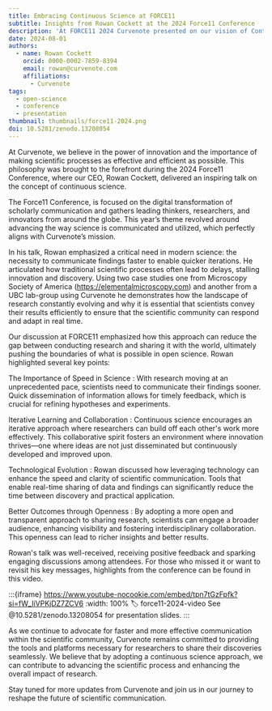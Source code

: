 ```yaml
---
title: Embracing Continuous Science at FORCE11
subtitle: Insights from Rowan Cockett at the 2024 Force11 Conference
description: 'At FORCE11 2024 Curvenote presented on our vision of Continuous Science, where the principles of continuous integration and deployment, well-known in software development, can be applied to scientific publishing to improve speed, reproducibility, and feedback loops.'
date: 2024-08-01
authors:
  - name: Rowan Cockett
    orcid: 0000-0002-7859-8394
    email: rowan@curvenote.com
    affiliations:
      - Curvenote
tags:
  - open-science
  - conference
  - presentation
thumbnail: thumbnails/force11-2024.png
doi: 10.5281/zenodo.13208054
---
```


At Curvenote, we believe in the power of innovation and the importance of making scientific processes as effective and efficient as possible. This philosophy was brought to the forefront during the 2024 Force11 Conference, where our CEO, Rowan Cockett, delivered an inspiring talk on the concept of continuous science.

The Force11 Conference, is focused on the digital transformation of scholarly communication and gathers leading thinkers, researchers, and innovators from around the globe. This year’s theme revolved around advancing the way science is communicated and utilized, which perfectly aligns with Curvenote’s mission.

In his talk, Rowan emphasized a critical need in modern science: the necessity to communicate findings faster to enable quicker iterations. He articulated how traditional scientific processes often lead to delays, stalling innovation and discovery. Using two case studies one from Microscopy Society of America (https://elementalmicroscopy.com) and another from a UBC lab-group using Curvenote he demonstrates how the landscape of research constantly evolving and why it is essential that scientists convey their results efficiently to ensure that the scientific community can respond and adapt in real time.

Our discussion at FORCE11 emphasized how this approach can reduce the gap between conducting research and sharing it with the world, ultimately pushing the boundaries of what is possible in open science.
Rowan highlighted several key points:

The Importance of Speed in Science
: With research moving at an unprecedented pace, scientists need to communicate their findings sooner. Quick dissemination of information allows for timely feedback, which is crucial for refining hypotheses and experiments.

Iterative Learning and Collaboration
: Continuous science encourages an iterative approach where researchers can build off each other's work more effectively. This collaborative spirit fosters an environment where innovation thrives—one where ideas are not just disseminated but continuously developed and improved upon.

Technological Evolution
: Rowan discussed how leveraging technology can enhance the speed and clarity of scientific communication. Tools that enable real-time sharing of data and findings can significantly reduce the time between discovery and practical application.

Better Outcomes through Openness
: By adopting a more open and transparent approach to sharing research, scientists can engage a broader audience, enhancing visibility and fostering interdisciplinary collaboration. This openness can lead to richer insights and better results.

Rowan's talk was well-received, receiving positive feedback and sparking engaging discussions among attendees. For those who missed it or want to revisit his key messages, highlights from the conference can be found in this video.

:::{iframe} https://www.youtube-nocookie.com/embed/tpn7tGzFpfk?si=fW_IiVPKjDZ7ZCV6
:width: 100%
:label: force11-2024-video
See @10.5281/zenodo.13208054 for presentation slides.
:::

As we continue to advocate for faster and more effective communication within the scientific community, Curvenote remains committed to providing the tools and platforms necessary for researchers to share their discoveries seamlessly. We believe that by adopting a continuous science approach, we can contribute to advancing the scientific process and enhancing the overall impact of research.

Stay tuned for more updates from Curvenote and join us in our journey to reshape the future of scientific communication.
